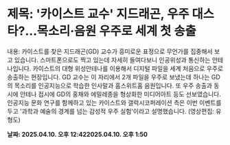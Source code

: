 # **제목: '카이스트 교수' 지드래곤, 우주 대스타?…목소리·음원 우주로 세계 첫 송출**

  내용: 카이스트를 찾은 지드래곤(GD) 교수가 흥미로운 표정으로 무언가를 집중해서 보고 있습니다.  스마트폰으로도 찍고 있는데 자세히 들여다보니 인공위성과 통신하는 안테나입니다.  카이스트의 대형 위성안테나를 이용해서 디지털 파일을 세계 처음으로 우주로 송출하는 현장입니다.  GD 교수는 이 자리에서 2개 파일을 우주로 보냈는데 하나는 GD의 목소리를 인공지능으로 학습한 인사말과 홈스위트홈 음원입니다.  또 우주 송출과 동시에 안테나 접시에 GD의 홍채와 에밀레종을 형상화한 미디어아트 등도 선보였습니다.  인공지능 문화 연구를 함께하고 있는 카이스트와 갤럭시코퍼레이션 측은 이번 이벤트를 두고 '과학과 예술의 경계를 넘는 감성적 우주 실험'이라고 설명했습니다.  (영상편집: 유형도)

  **날짜: 2025.04.10. 오후 12:422025.04.10. 오후 1:50**
